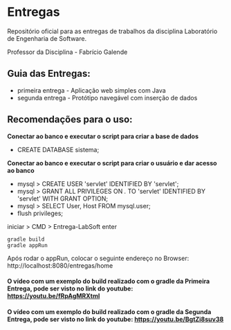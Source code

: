 # Entregas

Repositório oficial para as entregas de trabalhos da disciplina Laboratório de Engenharia de Software.


Professor da Disciplina - Fabrício Galende


## Guia das Entregas:
* primeira entrega - Aplicação web simples com Java
* segunda entrega  - Protótipo navegável com inserção de dados



## Recomendações para o uso:

**Conectar ao banco e executar o script para criar a base de dados** 
- CREATE DATABASE sistema;

**Conectar ao banco e executar o script para criar o usuário e dar acesso ao banco**

- mysql > CREATE USER 'servlet' IDENTIFIED BY 'servlet';
- mysql > GRANT ALL PRIVILEGES ON *.* TO 'servlet' IDENTIFIED BY 'servlet' WITH GRANT OPTION;
- mysql > SELECT User, Host FROM mysql.user;
- flush privileges;

iniciar > CMD > Entrega-LabSoft enter

```
gradle build
gradle appRun

```

Após rodar o appRun, colocar o seguinte endereço no Browser:
http://localhost:8080/entregas/home


#### O vídeo com um exemplo do build realizado com o gradle da Primeira Entrega, pode ser visto no link do youtube: https://youtu.be/fRpAgMRXtmI

#### O vídeo com um exemplo do build realizado com o gradle da Segunda Entrega, pode ser visto no link do youtube: https://youtu.be/BgtZi8suv38
